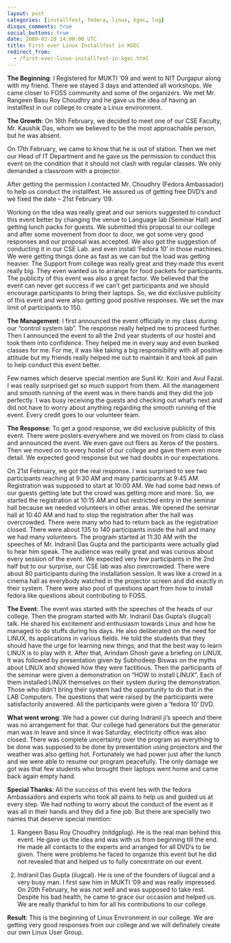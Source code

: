 ```yaml
---
layout: post
categories: [installfest, fedora, linux, kgec, lug]
disqus_comments: true
social_buttons: true
date: 2009-02-20 14:00:00 UTC
title: First ever Linux Installfest in KGEC
redirect_from:
  - /first-ever-linux-installfest-in-kgec.html
---
```


**The Beginning**:
I Registered for MUKTI ‘09 and went to NIT Durgapur along with my
friend. There we stayed 3 days and attended all workshops. We came
closer to FOSS community and some of the organizers. We met Mr.
Rangeen Basu Roy Choudhry and he gave us the idea of having an
installfest in our college to create a Linux environment.


**The Growth**:
On 16th February, we decided to meet one of our CSE Faculty, Mr.
Kaushik Das, whom we believed to be the most approachable person, but
he was absent.

On 17th February, we came to know that he is out of station. Then we
met our Head of IT Department and he gave us the permission to conduct
this event on the condition that it should not clash with regular
classes. We only demanded a classroom with a projector.

After getting the permission I contacted Mr. Choudhry (Fedora
Ambassador) to help us conduct the installfest. He assured us of
getting free DVD’s and we fixed the date – 21st February ’09.

Working on the idea was really great and our seniors suggested to
conduct this event better by changing the venue to Language lab
(Seminar Hall) and getting lunch packs for guests. We submitted this
proposal to our college and after some movement from door to door, we
got some very good responses and our proposal was accepted. We also
got the suggestion of conducting it in our CSE Lab. and even install
‘Fedora 10’ in those machines. We were getting things done as fast as
we can but the load was getting heavier. The Support from college was
really great and they made this event really big. They even wanted us
to arrange for food packets for participants. The publicity of this
event was also a great factor. We believed that the event can never
get success if we can’t get participants and we should encourage
participants to bring their laptops. So, we did exclusive publicity of
this event and were also getting good positive responses. We set the
max limit of participants to 150.


**The Management**:
I first announced the event officially in my class during our “control
system lab”. The response really helped me to proceed further. Then I
announced the event to all the 2nd year students of our hostel and
took them into confidence. They helped me in every way and even bunked
classes for me. For me, it was like taking a big responsibility with
all positive attitude but my friends really helped me out to maintain
it and took all pain to help conduct this event better.

Few names which deserve special mention are Sunil Kr. Koiri and Avul
Fazal. I was really surprised get so much support from them. All the
management and smooth running of the event was in there hands and they
did the job perfectly. I was busy receiving the guests and checking
out what’s next and did not have to worry about anything regarding the
smooth running of the event. Every credit goes to our volunteer team.

**The Response**:
To get a good response, we did exclusive publicity of this event.
There were posters everywhere and we moved on from class to class and
announced the event. We even gave out fliers as Xerox of the posters.
Then we moved on to every hostel of our college and gave them even
more detail. We expected good response but we had doubts in our
expectations.

On 21st February, we got the real response. I was surprised to see two
participants reaching at 9:30 AM and many participants at 9:45 AM.
Registration was supposed to start at 10:00 AM. We had some bad news
of our guests getting late but the crowd was getting more and more.
So, we started the registration at 10:15 AM and but restricted entry
in the seminar hall because we needed volunteers in other areas. We
opened the seminar hall at 10:40 AM and had to stop the registration
after the hall was overcrowded. There were many who had to return back
as the registration closed. There were about 135 to 140 participants
inside the hall and many we had many volunteers. The program started
at 11:30 AM with the speeches of Mr. Indranil Das Gupta and the
participants were actually glad to hear him speak. The audience was
really great and was curious about every session of the event. We
expected very few participants in the 2nd half but to our surprise,
our CSE lab was also overcrowded. There were about 80 participants
during the installation session. It was like a crowd in a cinema hall
as everybody watched in the projector screen and did exactly in their
system. There were also pool of questions apart from how to install
fedora like questions about contributing to FOSS.

**The Event**:
The event was started with the speeches of the heads of our college.
Then the program started with Mr. Indranil Das Gupta’s (ilugcal) talk.
He shared his excitement and enthusiasm towards Linux and how he
managed to do stuffs during his days. He also deliberated on the need
for LINUX, its applications in various fields. He told the students
that they should have the urge for learning new things; and that the
best way to learn LINUX is to play with it. After that, Arindam Ghosh
gave a briefing on LINUX. It was followed by presentation given by
Subhodeep Biswas on the myths about LINUX and showed how they were
factitious. Then the participants of the seminar were given a
demonstration on “HOW to install LINUX”. Each of them installed LINUX
themselves on their system during the demonstration. Those who didn’t
bring their system had the opportunity to do that in the LAB
Computers. The questions that were raised by the participants were
satisfactorily answered. All the participants were given a ‘fedora 10’
DVD.

**What went wrong**:
We had a power cut during Indranil ji’s speech and there was no
arrangement for that. Our college had generators but the generator man
was in leave and since it was Saturday, electricity office was also
closed. There was complete uncertainty over the program as everything
to be done was supposed to be done by presentation using projectors
and the weather was also getting hot. Fortunately we had power just
after the lunch and we were able to resume our program peacefully. The
only damage we got was that few students who brought their laptops
went home and came back again empty hand.

**Special Thanks**:
All the success of this event lies with the fedora Ambassadors and
experts who took all pains to help us and guided us at every step. We
had nothing to worry about the conduct of the event as it was all in
their hands and they did a fine job. But there are specially two names
that deserve special mention:

1. Rangeen Basu Roy Choudhry (nitdgplug). He is the real man behind
this event. He gave us the idea and was with us from beginning till
the end. He made all contacts to the experts and arranged for all
DVD’s to be given. There were problems he faced to organize this event
but he did not revealed that and helped us to fully concentrate on our
event.

2. Indranil Das Gupta (ilugcal). He is one of the founders of ilugcal
and a very busy man. I first saw him in MUKTI ’09 and was really
impressed. On 20th February, he was not well and was supposed to take
rest. Despite his bad health, he came to grace our occasion and helped
us. We are really thankful to him for all his contributions to our
college.

**Result**:
This is the beginning of Linux Environment in our college. We are
getting very good responses from our college and we will definately
create our own Linux User Group.
